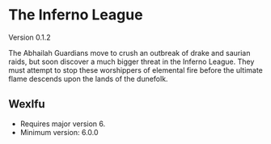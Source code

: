 # The Inferno League
Version 0.1.2

The Abhailah Guardians move to crush an outbreak of drake and saurian raids, but soon discover a much bigger threat in the Inferno League. They must attempt to stop these worshippers of elemental fire before the ultimate flame descends upon the lands of the dunefolk.

## Wexlfu
* Requires major version 6.
* Minimum version: 6.0.0
